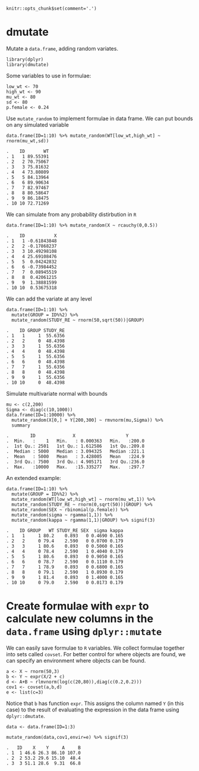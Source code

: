     knitr::opts_chunk$set(comment='.')

dmutate
=======

Mutate a `data.frame`, adding random variates.

    library(dplyr)
    library(dmutate)

Some variables to use in formulae:

    low_wt <- 70
    high_wt <- 90
    mu_wt <- 80
    sd <- 80
    p.female <- 0.24

Use `mutate_random` to implement formulae in data frame. We can put
bounds on any simulated variable

    data.frame(ID=1:10) %>% mutate_random(WT[low_wt,high_wt] ~ rnorm(mu_wt,sd))

    .    ID       WT
    . 1   1 89.55391
    . 2   2 70.75067
    . 3   3 75.81632
    . 4   4 73.80809
    . 5   5 84.13964
    . 6   6 89.90634
    . 7   7 82.97467
    . 8   8 80.58647
    . 9   9 86.18475
    . 10 10 72.71269

We can simulate from any probability distirbution in `R`

    data.frame(ID=1:10) %>% mutate_random(X ~ rcauchy(0,0.5))

    .    ID           X
    . 1   1 -0.61843848
    . 2   2 -0.17868237
    . 3   3 10.49298108
    . 4   4 25.69108476
    . 5   5  0.04242832
    . 6   6 -0.73984452
    . 7   7  0.08945519
    . 8   8  0.42061215
    . 9   9  1.38881599
    . 10 10  0.53675318

We can add the variate at any level

    data.frame(ID=1:10) %>%
      mutate(GROUP = ID%%2) %>%
      mutate_random(STUDY_RE ~ rnorm(50,sqrt(50))|GROUP)

    .    ID GROUP STUDY_RE
    . 1   1     1  55.6356
    . 2   2     0  48.4398
    . 3   3     1  55.6356
    . 4   4     0  48.4398
    . 5   5     1  55.6356
    . 6   6     0  48.4398
    . 7   7     1  55.6356
    . 8   8     0  48.4398
    . 9   9     1  55.6356
    . 10 10     0  48.4398

Simulate multivariate normal with bounds

    mu <- c(2,200)
    Sigma <- diag(c(10,1000))
    data.frame(ID=1:10000) %>%
      mutate_random(X[0,] + Y[200,300] ~ rmvnorm(mu,Sigma)) %>% 
      summary

    .        ID              X                   Y        
    .  Min.   :    1   Min.   : 0.000363   Min.   :200.0  
    .  1st Qu.: 2501   1st Qu.: 1.612586   1st Qu.:209.8  
    .  Median : 5000   Median : 3.094325   Median :221.1  
    .  Mean   : 5000   Mean   : 3.428005   Mean   :224.9  
    .  3rd Qu.: 7500   3rd Qu.: 4.905171   3rd Qu.:236.0  
    .  Max.   :10000   Max.   :15.335277   Max.   :297.7

An extended example:

    data.frame(ID=1:10) %>%
      mutate(GROUP = ID%%2) %>%
      mutate_random(WT[low_wt,high_wt] ~ rnorm(mu_wt,1)) %>%
      mutate_random(STUDY_RE ~ rnorm(0,sqrt(50))|GROUP) %>%
      mutate_random(SEX ~ rbinomial(p.female)) %>%
      mutate_random(sigma ~ rgamma(1,1)) %>%
      mutate_random(kappa ~ rgamma(1,1)|GROUP) %>% signif(3)

    .    ID GROUP   WT STUDY_RE SEX  sigma kappa
    . 1   1     1 80.2    0.893   0 0.4690 0.165
    . 2   2     0 79.4    2.590   0 0.0700 0.179
    . 3   3     1 80.6    0.893   0 0.5060 0.165
    . 4   4     0 78.4    2.590   1 0.4040 0.179
    . 5   5     1 80.6    0.893   0 0.9050 0.165
    . 6   6     0 78.7    2.590   0 0.1110 0.179
    . 7   7     1 78.9    0.893   0 0.6800 0.165
    . 8   8     0 79.1    2.590   1 0.8930 0.179
    . 9   9     1 81.4    0.893   0 1.4000 0.165
    . 10 10     0 79.0    2.590   0 0.0173 0.179

Create formulae with `expr` to calculate new columns in the `data.frame` using `dplyr::mutate`
==============================================================================================

We can easily save formulae to `R` variables. We collect formulae
together into sets called `covset`. For better control for where objects
are found, we can specify an environment where objects can be found.

    a <- X ~ rnorm(50,3)
    b <- Y ~ expr(X/2 + c)
    d <- A+B ~ rlmvnorm(log(c(20,80)),diag(c(0.2,0.2)))
    cov1 <- covset(a,b,d)
    e <- list(c=3)

Notice that `b` has function `expr`. This assigns the column named `Y`
(in this case) to the result of evaluating the expression in the data
frame using `dplyr::dmutate`.

    data <- data.frame(ID=1:3)

    mutate_random(data,cov1,envir=e) %>% signif(3)

    .   ID    X    Y     A     B
    . 1  1 46.6 26.3 86.10 107.0
    . 2  2 53.2 29.6 15.10  48.4
    . 3  3 51.1 28.6  9.31  66.8
